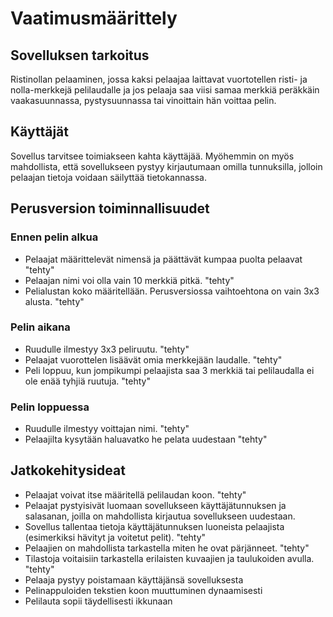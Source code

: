 # Vaatimusmäärittely

## Sovelluksen tarkoitus

Ristinollan pelaaminen, jossa kaksi pelaajaa laittavat vuortotellen risti- ja nolla-merkkejä pelilaudalle ja jos pelaaja saa viisi samaa merkkiä peräkkäin vaakasuunnassa, pystysuunnassa tai vinoittain hän voittaa pelin.

## Käyttäjät

Sovellus tarvitsee toimiakseen kahta käyttäjää. Myöhemmin on myös mahdollista, että sovellukseen pystyy kirjautumaan omilla tunnuksilla, jolloin pelaajan tietoja voidaan säilyttää tietokannassa.

## Perusversion toiminnallisuudet

### Ennen pelin alkua

- Pelaajat määrittelevät nimensä ja päättävät kumpaa puolta pelaavat "tehty"
- Pelaajan nimi voi olla vain 10 merkkiä pitkä. "tehty"
- Pelialustan koko määritellään. Perusversiossa vaihtoehtona on vain 3x3 alusta. "tehty"

### Pelin aikana

- Ruudulle ilmestyy 3x3 peliruutu. "tehty"
- Pelaajat vuorottelen lisäävät omia merkkejään laudalle. "tehty"
- Peli loppuu, kun jompikumpi pelaajista saa 3 merkkiä tai pelilaudalla ei ole enää tyhjiä ruutuja. "tehty"

### Pelin loppuessa
- Ruudulle ilmestyy voittajan nimi. "tehty"
- Pelaajilta kysytään haluavatko he pelata uudestaan "tehty"

## Jatkokehitysideat
- Pelaajat voivat itse määritellä pelilaudan koon. "tehty"
- Pelaajat pystyisivät luomaan sovellukseen käyttäjätunnuksen ja salasanan, joilla on mahdollista kirjautua sovellukseen uudestaan.
- Sovellus tallentaa tietoja käyttäjätunnuksen luoneista pelaajista (esimerkiksi hävityt ja voitetut pelit). "tehty"
- Pelaajien on mahdollista tarkastella miten he ovat pärjänneet. "tehty"
- Tilastoja voitaisiin tarkastella erilaisten kuvaajien ja taulukoiden avulla. "tehty"
- Pelaaja pystyy poistamaan käyttäjänsä sovelluksesta
- Pelinappuloiden tekstien koon muuttuminen dynaamisesti
- Pelilauta sopii täydellisesti ikkunaan
